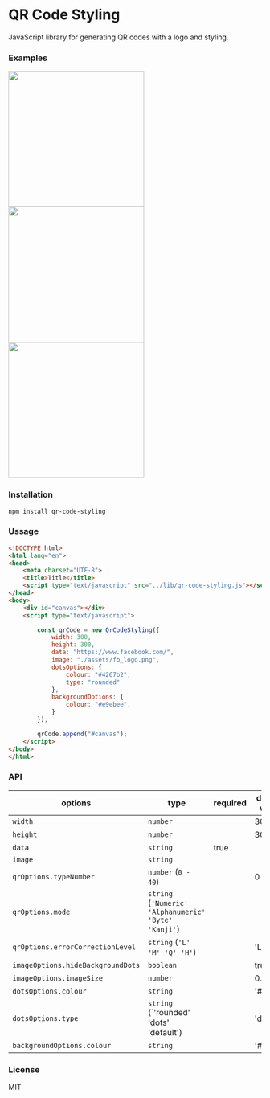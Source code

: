 # QR Code Styling

JavaScript library for generating QR codes with a logo and styling.

### Examples
<p float="left">
<img style="display:inline-block" src="https://github.com/kozakdenys/qr-code-styling/blob/master/app/assets/facebook_example.png" width="270" />
<img style="display:inline-block" src="https://github.com/kozakdenys/qr-code-styling/blob/master/app/assets/instagram_example.png" width="270" />
<img style="display:inline-block" src="https://github.com/kozakdenys/qr-code-styling/blob/master/app/assets/telegram_example.png" width="270" />
</p>

### Installation

```
npm install qr-code-styling
```

### Ussage

```HTML
<!DOCTYPE html>
<html lang="en">
<head>
    <meta charset="UTF-8">
    <title>Title</title>
    <script type="text/javascript" src="../lib/qr-code-styling.js"></script>
</head>
<body>
    <div id="canvas"></div>
    <script type="text/javascript">

        const qrCode = new QrCodeStyling({
            width: 300,
            height: 300,
            data: "https://www.facebook.com/",
            image: "./assets/fb_logo.png",
            dotsOptions: {
                colour: "#4267b2",
                type: "rounded"
            },
            backgroundOptions: {
                colour: "#e9ebee",
            }
        });

        qrCode.append("#canvas");
    </script>
</body>
</html>
```

### API

options                          | type                                                   | required | default value
---------------------------------|--------------------------------------------------------|----------|---------------
`width`                          | `number`                                               |          | 300
`height`                         | `number`                                               |          | 300
`data`                           | `string`                                               | true     |
`image`                          | `string`                                               |          |
`qrOptions.typeNumber`           | `number` (`0 - 40`)                                    |          | 0
`qrOptions.mode`                 | `string` (`'Numeric' 'Alphanumeric' 'Byte' 'Kanji'`)   |          |
`qrOptions.errorCorrectionLevel` | `string` (`'L' 'M' 'Q' 'H'`)                           |          | 'L'
`imageOptions.hideBackgroundDots`| `boolean`                                              |          | true
`imageOptions.imageSize`         | `number`                                               |          | 0.4
`dotsOptions.colour`             | `string`                                               |          | '#000'
`dotsOptions.type`               | `string`  (`'rounded' 'dots' 'default')                |          | 'default'
`backgroundOptions.colour`       | `string`                                               |          | '#fff'

### License

MIT
